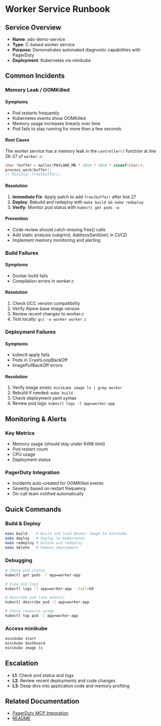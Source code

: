 # Worker Service Runbook

## Service Overview
- **Name**: ads-demo-service
- **Type**: C-based worker service
- **Purpose**: Demonstrates automated diagnostic capabilities with PagerDuty
- **Deployment**: Kubernetes via minikube

## Common Incidents

### Memory Leak / OOMKilled

#### Symptoms
- Pod restarts frequently
- Kubernetes events show OOMKilled
- Memory usage increases linearly over time
- Pod fails to stay running for more than a few seconds

#### Root Cause
The worker service has a memory leak in the `controller()` function at line 26-27 of `worker.c`:
```c
char *buffer = malloc(PAYLOAD_MB * 1024 * 1024 * sizeof(char));
process_work(buffer);
// Missing: free(buffer);
```

#### Resolution
1. **Immediate Fix**: Apply patch to add `free(buffer)` after line 27
2. **Deploy**: Rebuild and redeploy with `make build && make redeploy`
3. **Verify**: Monitor pod status with `kubectl get pods -w`

#### Prevention
- Code review should catch missing free() calls
- Add static analysis (valgrind, AddressSanitizer) in CI/CD
- Implement memory monitoring and alerting

### Build Failures

#### Symptoms
- Docker build fails
- Compilation errors in worker.c

#### Resolution
1. Check GCC version compatibility
2. Verify Alpine base image version
3. Review recent changes to worker.c
4. Test locally: `gcc -o worker worker.c`

### Deployment Failures

#### Symptoms
- kubectl apply fails
- Pods in CrashLoopBackOff
- ImagePullBackOff errors

#### Resolution
1. Verify image exists: `minikube image ls | grep worker`
2. Rebuild if needed: `make build`
3. Check deployment yaml syntax
4. Review pod logs: `kubectl logs -l app=worker-app`

## Monitoring & Alerts

### Key Metrics
- Memory usage (should stay under 64Mi limit)
- Pod restart count
- CPU usage
- Deployment status

### PagerDuty Integration
- Incidents auto-created for OOMKilled events
- Severity based on restart frequency
- On-call team notified automatically

## Quick Commands

### Build & Deploy
```bash
make build    # Build and load Docker image to minikube
make deploy   # Deploy to Kubernetes
make redeploy # Delete and redeploy
make delete   # Remove deployment
```

### Debugging
```bash
# Check pod status
kubectl get pods -l app=worker-app

# View pod logs
kubectl logs -l app=worker-app --tail=50

# Describe pod (see events)
kubectl describe pod -l app=worker-app

# Check resource usage
kubectl top pod -l app=worker-app
```

### Access minikube
```bash
minikube start
minikube dashboard
minikube image ls
```

## Escalation
- **L1**: Check pod status and logs
- **L2**: Review recent deployments and code changes
- **L3**: Deep dive into application code and memory profiling

## Related Documentation
- [PagerDuty MCP Integration](PAGERDUTY_MCP.md)
- [README](README.md)
